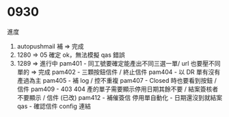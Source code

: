 # 0930
進度
1. autopushmail 補 => 完成
2. 1280 => 05 確定 ok，無法模擬 qas 錯誤
3. 1289 => 進行中
   pam401 - 同工號要確定能產出不同三選一單/ url 也要壓不同單的 => 完成
   pam402 - 三顆按鈕信件 / 終止信件
   pam404 - 以 DR 單有沒有產過為主
   pam405 - 補 log / 控不重複
   pam407 - Closed 時也要看到按鈕 / 信件
   pam409 - 403 404 產的單子需要顯示停用日期其餘不要 / 結案簽核者不要顯示 / 信件 (已改)
   pam412 - 補催簽信
   停用單自動化 - 日期還沒到就結案
   qas - 確認信件 config 連結
